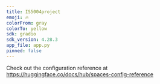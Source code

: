 ```yaml
---
title: IS5004project
emoji: 🔥
colorFrom: gray
colorTo: yellow
sdk: gradio
sdk_version: 4.28.3
app_file: app.py
pinned: false
---
```


Check out the configuration reference at https://huggingface.co/docs/hub/spaces-config-reference
